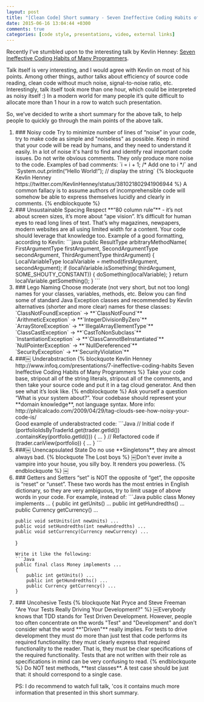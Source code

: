```yaml
---
layout: post
title: "[Clean Code] Short summary - Seven Ineffective Coding Habits of Many Programmers"
date: 2015-06-16 13:04:44 +0300
comments: true
categories: [code style, presentations, video, external links]
---
```


Recently I’ve stumbled upon to the interesting talk by Kevlin Henney: [Seven Ineffective Coding Habits of Many Programmers](http://www.infoq.com/presentations/7-ineffective-coding-habits).

Talk itself is very interesting, and I would agree with Kevlin on most of his points. Among other things, author talks about efficiency of source code reading, clean code without much noise, signal-to-noise ratio, etc. Interestingly, talk itself took more than one hour, which could be interpreted as noisy itself :) In a modern world for many people it’s quite difficult to allocate more than 1 hour in a row to watch such presentation.

So, we’ve decided to write a short summary for the above talk, to help people to quickly go through the main points of the above talk.

<ol>
<li>
### Noisy code
Try to minimize number of lines of “noise” in your code, try to make code as simple and "noiseless" as possible. Keep in mind that your code will be read by humans, and they need to understand it easily. In a lot of noise it's hard to find and identify real important code issues.  
Do not write obvious comments. They only produce more noise to the code.
Examples of bad comments: `i = i + 1; /* Add one to i */` and `System.out.println(“Hello World!”); // display the string`
{% blockquote Kevlin Henney https://twitter.com/KevlinHenney/status/381021802941906944 %}
A common fallacy is to assume authors of incomprehensible code will somehow be able to express themselves lucidly and clearly in comments.
{% endblockquote %}
</li>

<li>
### Unsustainable Spacing
Respect **“80 column rule”** - it’s not about screen sizes, it’s more about “ape vision”. It’s difficult for human eyes to read long lines of text. That’s why magazines, newpapers, modern websites are all using limited width for a content. Your code should leverage that knowledge too.
Example of a good formatting, according to Kevlin:
```java
public ResultType arbitraryMethodName(
    FirstArgumentType firstArgument,
    SecondArgumentType secondArgument,
    ThirdArgumentType thirdArgument)
{
    LocalVariableType localVariable =
        method(firstArgument, secondArgument);
    if (localVariable.isSomething(
        thirdArgument, SOME_SHOUTY_CONSTANT)) 
    {
        doSomething(localVariable);
    }
    return localVariable.getSomething();
}
```
</li>

<li>
### Lego Naming
Choose moderate (not very short, but not too long) names for your classes, variables, methods, etc. Below you can find some of standard Java Exception classes and recommended by Kevlin alternatives (shorter and more clear) names for these classes:
`ClassNotFoundException` -> **`ClassNotFound`** <br/>
`ArithmeticException` -> **`IntegerDivisionByZero`** <br/>
`ArrayStoreException` -> **`IllegalArrayElementType`** <br/>
`ClassCastException` -> **`CastToNonSubclass`** <br/>
`InstantiationException` -> **`ClassCannotBeInstantiated`** <br/>
`NullPointerException` -> **`NullDereferenced`** <br/>
`SecurityException` -> **`SecurityViolation`**
</li>

<li> 
###￼ Underabstraction
{% blockquote Kevlin Henney http://www.infoq.com/presentations/7-ineffective-coding-habits Seven Ineffective Coding Habits of Many Programmers %}
Take your code base, stripout all of the string literals, stripout all of the comments, and then take your source code and put it in a tag cloud generator. And then see what it’s look like. 
{% endblockquote %}
Ask yourself a question “What is your system about?”.
Your codebase should represent your **domain knowledge**, not language syntax. More info: http://philcalcado.com/2009/04/29/tag-clouds-see-how-noisy-your-code-is/ <br/>
Good example of underabstracted code:
```Java
// Initial code
if (portfolioIdsByTraderId.get(trader.getId()) .containsKey(portfolio.getId())) {
    ...
}
// Refactored code
if (trader.canView(portfolio)) {
    ... 
}
```
</li>

<li>
###￼ Unencapsulated State
Do no use **Singletons**, they are almost always bad.
{% blockquote The Lost boys %}
￼Don't ever invite a vampire into your house, you silly boy. It renders you powerless.
{% endblockquote %}
￼</li>
<li>
### Getters and Setters
“set” is NOT the opposite of “get”, the opposite is “reset” or “unset”. These two words has the most entries in English dictionary, so they are very ambiguous, try to limit usage of above words in your code.
For example, instead of:
```Java
public class Money implements ...
{
    public int getUnits() ...
    public int getHundredths() ...
    public Currency getCurrency() ...

    public void setUnits(int newUnits) ...
    public void setHundredths(int newHundredths) ...
    public void setCurrency(Currency newCurrency) ...
}
```
Write it like the following:
```Java
public final class Money implements ...
{
    public int getUnits() ...
    public int getHundredths() ...
    public Currency getCurrency() ...
}
```
</li>

<li>
### Uncohesive Tests
{% blockquote Nat Pryce and Steve Freeman "Are Your Tests Really Driving Your Development?" %}
￼Everybody knows that TDD stands for Test Driven Development. However, people too often concentrate on the words "Test" and "Development" and don't consider what the word **"Driven"** really implies. For tests to drive development they must do more than just test that code performs its required functionality: they must clearly express that required functionality to the reader. That is, they must be clear specifications of the required functionality. Tests that are not written with their role as specifications in mind can be very confusing to read.
{% endblockquote %}
Do NOT test methods, **test classes**. A test case should be just that: it should correspond to a single case.

PS: I do recommend to watch full talk, 'cos it contains much more information that presented in this short summary.
